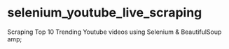 # selenium_youtube_live_scraping
Scraping Top 10 Trending Youtube videos using Selenium & BeautifulSoup amp; 
